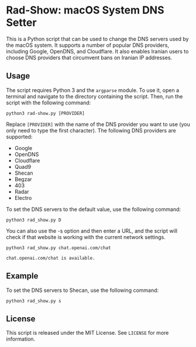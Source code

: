 # Rad-Show: macOS System DNS Setter

This is a Python script that can be used to change the DNS servers used by the macOS system. It supports a number of popular DNS providers, including Google, OpenDNS, and Cloudflare. It also enables Iranian users to choose DNS providers that circumvent bans on Iranian IP addresses.

## Usage

The script requires Python 3 and the `argparse` module. To use it, open a terminal and navigate to the directory containing the script. Then, run the script with the following command:

```shell
python3 rad-show.py [PROVIDER]
```

Replace `[PROVIDER]` with the name of the DNS provider you want to use (you only need to type the first character). The following DNS providers are supported:

- Google
- OpenDNS
- Cloudflare
- Quad9
- Shecan
- Begzar
- 403
- Radar
- Electro

To set the DNS servers to the default value, use the following command:

```shell
python3 rad_show.py D
```

You can also use the -s option and then enter a URL, and the script will check if that website is working with the current network settings.

```shell
python3 rad_show.py chat.openai.com/chat
```

```shell
chat.openai.com/chat is available.
```

## Example

To set the DNS servers to Shecan, use the following command:

```shell
python3 rad_show.py s
```

## License

This script is released under the MIT License. See `LICENSE` for more information.
